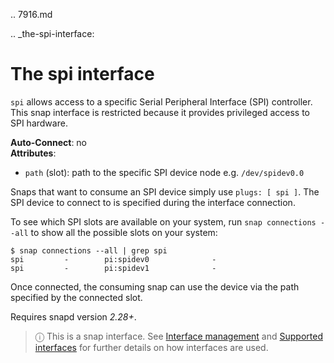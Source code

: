 .. 7916.md

.. _the-spi-interface:

# The spi interface

`spi` allows access to a specific Serial Peripheral Interface (SPI) controller. This snap interface is restricted because it provides privileged access to SPI hardware.



**Auto-Connect**: no</br>
**Attributes**:
 * `path` (slot): path to the specific SPI device node e.g. `/dev/spidev0.0`

Snaps that want to consume an SPI device simply use `plugs: [ spi ]`. The SPI device to connect to is specified during the interface connection.

To see which SPI slots are available on your system, run `snap connections --all` to show all the possible slots on your system:

```
$ snap connections --all | grep spi
spi         -        pi:spidev0              -
spi         -        pi:spidev1              -
```

Once connected, the consuming snap can use the device via the path specified by the connected slot.

Requires snapd version _2.28+_.

> ⓘ  This is a snap interface. See [Interface management](interface-management.md) and [Supported interfaces](supported-interfaces.md) for further details on how interfaces are used.